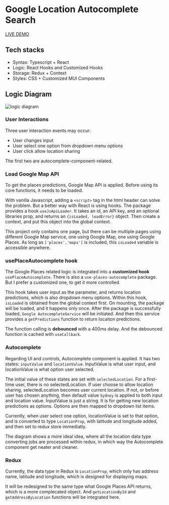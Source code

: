 # Google Location Autocomplete Search
[LIVE DEMO](https://dianaleo.github.io/googleLocationSearch/)


## Tech stacks
- Syntax: Typescript + React
- Logic: React Hooks and Customized Hooks
- Storage: Redux + Context
- Styles: CSS + Customized MUI Components


## Logic Diagram

![logic diagram]('./public/logicDiagram.jpg)

### User Interactions

Three user interaction events may occur:
- User changes input
- User select one option from dropdown menu options
- User click allow location sharing

The first two are autocomplete-component-related.

### Load Google Map API

To get the places predictions, Google Map API is applied. 
Before using its core functions, it needs to be loaded.

With vanilla Javascript, adding a `<script>` tag in the html header can solve the problem.
But a better way with React is using hooks. The package provides a hook `useJsApiLoader`. 
It takes an id, an API key, and an optional libraries prop, and returns an `{isLoaded, loadError}` object.
Then create a context, and put this object into the global context.

This project only contains one page, but there can be multiple pages using different Google Map service, one using Google Map, one using Google Places.
As long as `['places','maps']` is included, this `isLoaded` variable is accessible anywhere.

### usePlaceAutocomplete hook

The Google Places related logic is integrated into a **customized hook** `usePlaceAutocomplete`.
There is also a `use-places-autocomplete` package. But I prefer a customized one, to get it more controlled.

This hook takes user input as the parameter, and returns location predictions, which is also dropdown menu options.
Within this hook, `isLoaded` is obtained from the global context first. On mounting, the package will be loaded, and it happens only once.
After the package is successfully loaded, `Google AutocompleteService` will be initiated.
And then this service provides a `getPredictions` function to return locaiton predictions.

The function calling is **debounced** with a 400ms delay. And the debounced function is cached with `useCallback`.

### Autocomplete

Regarding UI and controls, Autocomplete component is applied.
It has two states: `inputValue` and `locationValue`.
InputValue is what user input, and locationValue is what option user selected.

The initial value of these states are set with `selectedLocation`. For a first-time user, there is no selectedLocation.
If user choose to allow location sharing, selectedLocation becomes user current location. If not, or before user has chosen anything, then default value `Sydney` is applied to both input and location value. 
InputValue is just a string. It is for getting new location predictions as options. Options are then mapped to dropdown list items.

Currently, when user select one option, locationValue is set to that option, and is converted to type `LocationProp`, with latitude and longitude added, and then set to redux store immediatly. 

The diagram shows a more ideal idea, where all the location data type converting jobs are processed within redux, in which way the Autocomplete component get neater and cleaner. 

### Redux

Currently, the data type in Redux is `LocationProp`, which only has address name, latitude and longitude, which is designed for displaying maps.

It will be redesigned to the same type what Google Places API returns, which is a more complecated object.
And `getLocationById` and `getAddressByLocation` functions will be integrated here. 